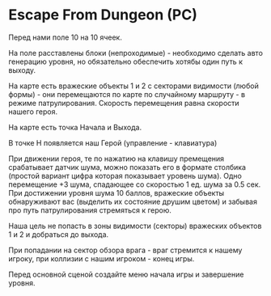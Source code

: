 # Escape From Dungeon (PC)

Перед нами поле 10 на 10 ячеек.

На поле расставлены блоки (непроходимые) - необходимо сделать авто генерацию уровня, но обязательно обеспечить хотябы один путь к выходу.

На карте есть вражеские объекты 1 и 2 с секторами видимости (любой формы) - они перемещаются по карте по случайному маршруту - в режиме патрулирования. Скорость перемещения равна скорости нашего героя.

На карте есть точка Начала и Выхода.

В точке Н появляется наш Герой (управление - клавиатура)

При движении героя, те по нажатию на клавишу премещения срабатывает датчик шума, можно показать его в формате столбика (простой вариант цифра которая показывает уровень шума). Одно перемещение +3 шума, спадающее со скоростью 1 ед. шума за 0.5 сек. При достижении уровня 
шума 10 баллов, вражеские объекты обнаруживают вас (выделить их состояние друшим цветом) и забывая про путь патрулирования стремяться к герою.

Наша цель не попасть в зоны видимости (секторы) вражеских объектов 1 и 2 и добраться до выхода.

При попадании на сектор обзора врага - враг стремится к нашему игроку, при коллизии с нашим игроком - конец игры.

Перед основной сценой создайте меню начала игры и завершение уровня.
